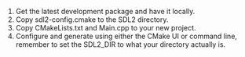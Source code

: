 1. Get the latest development package and have it locally.
2. Copy sdl2-config.cmake to the SDL2 directory.
3. Copy CMakeLists.txt and Main.cpp to your new project.
4. Configure and generate using either the CMake UI or command line, remember to set the SDL2_DIR to what your directory actually is.